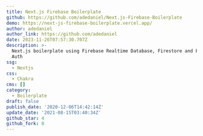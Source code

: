 ```yaml
---
title: Next.js Firebase Boilerplate
github: https://github.com/adedaniel/Next.js-Firebase-Boilerplate
demo: https://next-js-firebase-boilerplate.vercel.app/
author: adedaniel
author_link: https://github.com/adedaniel
date: 2023-11-26T07:57:30.707Z
description: >-
  Next.js boilerplate using Firebase Realtime Database, Firestore and Firebase
  Auth
ssg:
  - Nextjs
css:
  - Chakra
cms: []
category:
  - Boilerplate
draft: false
publish_date: '2020-12-06T14:42:14Z'
update_date: '2021-08-15T03:40:34Z'
github_star: 4
github_fork: 0
---
```

